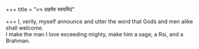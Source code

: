 +++
title = "०५ अहमेव स्वयमिदं"

+++
I, verily, myself announce and utter the word that Gods and men alike shall welcome.  
     I make the man I love exceeding mighty, make him a sage, a Rsi, and a Brahman.